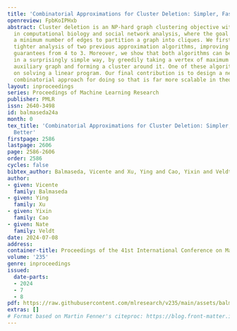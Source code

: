 ```yaml
---
title: 'Combinatorial Approximations for Cluster Deletion: Simpler, Faster, and Better'
openreview: FpbKoIPHxb
abstract: Cluster deletion is an NP-hard graph clustering objective with applications
  in computational biology and social network analysis, where the goal is to delete
  a minimum number of edges to partition a graph into cliques. We first provide a
  tighter analysis of two previous approximation algorithms, improving their approximation
  guarantees from 4 to 3. Moreover, we show that both algorithms can be derandomized
  in a surprisingly simple way, by greedily taking a vertex of maximum degree in an
  auxiliary graph and forming a cluster around it. One of these algorithms relies
  on solving a linear program. Our final contribution is to design a new and purely
  combinatorial approach for doing so that is far more scalable in theory and practice.
layout: inproceedings
series: Proceedings of Machine Learning Research
publisher: PMLR
issn: 2640-3498
id: balmaseda24a
month: 0
tex_title: 'Combinatorial Approximations for Cluster Deletion: Simpler, Faster, and
  Better'
firstpage: 2586
lastpage: 2606
page: 2586-2606
order: 2586
cycles: false
bibtex_author: Balmaseda, Vicente and Xu, Ying and Cao, Yixin and Veldt, Nate
author:
- given: Vicente
  family: Balmaseda
- given: Ying
  family: Xu
- given: Yixin
  family: Cao
- given: Nate
  family: Veldt
date: 2024-07-08
address:
container-title: Proceedings of the 41st International Conference on Machine Learning
volume: '235'
genre: inproceedings
issued:
  date-parts:
  - 2024
  - 7
  - 8
pdf: https://raw.githubusercontent.com/mlresearch/v235/main/assets/balmaseda24a/balmaseda24a.pdf
extras: []
# Format based on Martin Fenner's citeproc: https://blog.front-matter.io/posts/citeproc-yaml-for-bibliographies/
---
```

